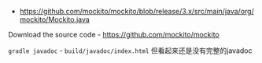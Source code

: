 
- <https://github.com/mockito/mockito/blob/release/3.x/src/main/java/org/mockito/Mockito.java>

Download the source code - <https://github.com/mockito/mockito>

`gradle javadoc` - `build/javadoc/index.html` 但看起来还是没有完整的javadoc
